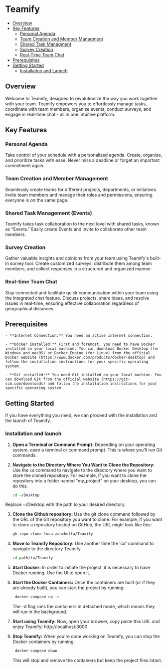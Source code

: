 # Teamify

- [Overview](#overview)
- [Key Features](#key-features)
  - [Personal Agenda](#personal-agenda)
  - [Team Creation and Member Managment](#team-creation-and-member-management)
  - [Shared Task Managment](#shared-task-management-events)
  - [Survey Creation](#survey-creation)
  - [Real-Time Team Chat](#real-time-team-chat)
- [Prerequisites](#prerequisites)
- [Getting Started](#getting-started)
  - [Installation and Launch](#installation-and-launch)

## Overview

Welcome to Teamify, designed to revolutionize the way you work together with your team. Teamify empowers you to effortlessly manage tasks, coordinate with team members, organize events, conduct surveys, and engage in real-time chat - all in one intuitive platform.

## Key Features

### Personal Agenda

Take control of your schedule with a personalized agenda. Create, organize, and prioritize tasks with ease. Never miss a deadline or forget an important commitment again.

### Team Creation and Member Management

Seamlessly create teams for different projects, departments, or initiatives. Invite team members and manage their roles and permissions, ensuring everyone is on the same page.

### Shared Task Management (Events)

Teamify takes task collaboration to the next level with shared tasks, known as "Events." Easily create Events and invite to collaborate other team members.

### Survey Creation

Gather valuable insights and opinions from your team using Teamify's built-in survey tool. Create customized surveys, distribute them among team members, and collect responses in a structured and organized manner.

### Real-time Team Chat

Stay connected and facilitate quick communication within your team using the integrated chat feature. Discuss projects, share ideas, and resolve issues in real-time, ensuring effective collaboration regardless of geographical distances.

## Prerequisites

    - **Internet Connection:** You need an active internet connection.

    - **Docker installed:** First and foremost, you need to have Docker installed on your local machine. You can download Docker Desktop (for Windows and macOS) or Docker Engine (for Linux) from the official Docker website (https://www.docker.com/products/docker-desktop) and follow the installation instructions for your specific operating system.

    - **Git installed:** You need Git installed on your local machine. You can download Git from the official website (https://git-scm.com/downloads) and follow the installation instructions for your specific operating system.

## Getting Started

If you have everything you need, we can proceed with the installation and the launch of Teamify.

### Installation and launch

1. **Open a Terminal or Command Prompt:** Depending on your operating system, open a terminal or command prompt. This is where you'll run Git commands.

2. **Navigate to the Directory Where You Want to Clone the Repository:** Use the `cd` command to navigate to the directory where you want to store the cloned repository. For example, if you want to clone the repository into a folder named "my_project" on your desktop, you can do this:

   ```bash
   cd ~/Desktop
   ```

Replace ~/Desktop with the path to your desired directory.

3. **Clone the Github repository:** Use the git clone command followed by the URL of the Git repository you want to clone. For example, if you want to clone a repository hosted on GitHub, the URL might look like this:

   ```bash
   gh repo clone luca-zanchetta/Teamify
   ```

4. **Move to Teamify Repository:** Use another time the 'cd' command to navigate to the directory Teamify

   ```bash
   cd path/to/Teamify

   ```

5. **Start Docker:** In order to initiate the project, it is necessary to have Docker running. Use the UI to open it.

6. **Start the Docker Containers:** Once the containers are built (or if they are already built), you can start the project by running:

   ```bash
    docker-compose up -d
   ```

   The -d flag runs the containers in detached mode, which means they will run in the background.

7. **Start using Teamify:** Now, open your browser, copy paste this URL and enjoy Teamify!
   http://localhost:3000

8. **Stop Teamify:** When you're done working on Teamify, you can stop the Docker containers by running:
   ```bash
    docker-compose down
   ```
   This will stop and remove the containers but keep the project files intact.
